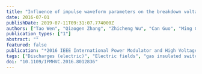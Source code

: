 ```yaml
---
title: "Influence of impulse waveform parameters on the breakdown voltage in SF6highly inhomogeneous electric field"
date: 2016-07-01
publishDate: 2019-07-11T09:31:07.774000Z
authors: ["Tao Wen", "Qiaogen Zhang", "Zhicheng Wu", "Can Guo", "Ming Chen", "Lingli Zhang", "Xiangyu Tan"]
publication_types: ["1"]
abstract: ""
featured: false
publication: "*2016 IEEE International Power Modulator and High Voltage Conference (IPMHVC)*"
tags: ["Discharges (electric)", "Electric fields", "gas insulated switchgear", "SF6insulation", "breakdown voltage", "space charge", "Sulfur hexafluoride", "50% breakdown voltage", "discharge time delay", "disconnector switch routine operations", "double-exponential impulse generating system", "electric breakdown", "electric field factor", "GIS insulation characteristics", "highly inhomogeneous electric field", "hump phenomenon", "impulse generator", "impulse volttage", "impulse waveform parameters", "Lightning", "overvoltage protection", "power equipment insulation", "pulse generators", "SF6", "space charge diffusion", "space charge migration", "Transient analysis", "very fast transient overvoltage generation", "VFTO generation", "waveform parameter"]
doi: "10.1109/IPMHVC.2016.8012836"
---
```


